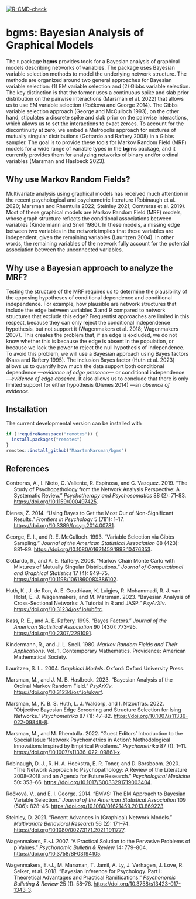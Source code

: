 <!-- badges: start -->
[![R-CMD-check](https://github.com/MaartenMarsman/bgms/actions/workflows/R-CMD-check.yaml/badge.svg)](https://github.com/MaartenMarsman/bgms/actions/workflows/R-CMD-check.yaml)
<!-- badges: end -->

# bgms: Bayesian Analysis of Graphical Models

The `R` package <strong>bgms</strong> provides tools for a Bayesian
analysis of graphical models describing networks of variables. The
package uses Bayesian variable selection methods to model the underlying
network structure. The methods are organized around two general
approaches for Bayesian variable selection: (1) EM variable selection
and (2) Gibbs variable selection. The key distinction is that the former
uses a continuous spike and slab prior distribution on the pairwise
interactions (Marsman et al. 2022) that allows us to use EM variable
selection (Ročková and George 2014). The Gibbs variable selection
approach (George and McCulloch 1993), on the other hand, stipulates a
discrete spike and slab prior on the pairwise interactions, which allows
us to set the interactions to exact zeroes. To account for the
discontinuity at zero, we embed a Metropolis approach for mixtures of
mutually singular distributions (Gottardo and Raftery 2008) in a Gibbs
sampler. The goal is to provide these tools for Markov Random Field
(MRF) models for a wide range of variable types in the
<strong>bgms</strong> package, and it currently provides them for
analyzing networks of binary and/or ordinal variables (Marsman and
Haslbeck 2023).

## Why use Markov Random Fields?

Multivariate analysis using graphical models has received much attention
in the recent psychological and psychometric literature (Robinaugh et
al. 2020; Marsman and Rhemtulla 2022; Steinley 2021; Contreras et al.
2019). Most of these graphical models are Markov Random Field (MRF)
models, whose graph structure reflects the conditional associations
between variables (Kindermann and Snell 1980). In these models, a
missing edge between two variables in the network implies that these
variables are independent, given the remaining variables (Lauritzen
2004). In other words, the remaining variables of the network fully
account for the potential association between the unconnected variables.

## Why use a Bayesian approach to analyze the MRF?

Testing the structure of the MRF requires us to determine the
plausibility of the opposing hypotheses of conditional dependence and
conditional independence. For example, how plausible are network
structures that include the edge between variables 3 and 9 compared to
network structures that exclude this edge? Frequentist approaches are
limited in this respect, because they can only reject the conditional
independence hypothesis, but not support it (Wagenmakers et al. 2018;
Wagenmakers 2007). This creates the problem that, if an edge is
excluded, we do not know whether this is because the edge is absent in
the population, or because we lack the power to reject the null
hypothesis of independence. To avoid this problem, we will use a
Bayesian approach using Bayes factors (Kass and Raftery 1995). The
inclusion Bayes factor (Huth et al. 2023) allows us to quantify how much
the data support both conditional dependence —<em>evidence of edge
presence</em>— or conditional independence —<em>evidence of edge
absence</em>. It also allows us to conclude that there is only limited
support for either hypothesis (Dienes 2014) —an <em>absence of
evidence</em>.

## Installation

The current developmental version can be installed with

``` r
if (!requireNamespace("remotes")) { 
  install.packages("remotes")   
}   
remotes::install_github("MaartenMarsman/bgms")
```

## References

<div id="refs" class="references csl-bib-body hanging-indent">

<div id="ref-ContrerasEtAl_2019" class="csl-entry">

Contreras, A., I. Nieto, C. Valiente, R. Espinosa, and C. Vazquez. 2019.
“The Study of Psychopathology from the Network Analysis Perspective: A
Systematic Review.” *Psychotherapy and Psychosomatics* 88 (2): 71–83.
<https://doi.org/10.1159/000497425>.

</div>

<div id="ref-Dienes_2014" class="csl-entry">

Dienes, Z. 2014. “Using Bayes to Get the Most Our of Non-Significant
Results.” *Frontiers in Psychology* 5 (781): 1–17.
<https://doi.org/10.3389/fpsyg.2014.00781>.

</div>

<div id="ref-GeorgeMcCulloch_1993" class="csl-entry">

George, E. I., and R. E. McCulloch. 1993. “Variable Selection via Gibbs
Sampling.” *Journal of the American Statistical Association* 88 (423):
881–89. <https://doi.org/10.1080/01621459.1993.10476353>.

</div>

<div id="ref-GottardoRaftery_2008" class="csl-entry">

Gottardo, R., and A. E. Raftery. 2008. “Markov Chain Monte Carlo with
Mixtures of Mutually Singular Distributions.” *Journal of Computational
and Graphical Statistics* 17 (4): 949–75.
<https://doi.org/10.1198/106186008X386102>.

</div>

<div id="ref-HuthEtAl_2023_intro" class="csl-entry">

Huth, K., J. de Ron, A. E. Goudriaan, K. Luigjes, R. Mohammadi, R. J.
van Holst, E.-J. Wagenmakers, and M. Marsman. 2023. “Bayesian Analysis
of Cross-Sectional Networks: A Tutorial in R and JASP.” *PsyArXiv*.
<https://doi.org/10.31234/osf.io/ub5tc>.

</div>

<div id="ref-KassRaftery_1995" class="csl-entry">

Kass, R. E., and A. E. Raftery. 1995. “Bayes Factors.” *Journal of the
American Statistical Association* 90 (430): 773–95.
<https://doi.org/10.2307/2291091>.

</div>

<div id="ref-KindermannSnell1980" class="csl-entry">

Kindermann, R., and J. L. Snell. 1980. *Markov Random Fields and Their
Applications*. Vol. 1. Contemporary Mathematics. Providence: American
Mathematical Society.

</div>

<div id="ref-Lauritzen2004" class="csl-entry">

Lauritzen, S. L.. 2004. *Graphical Models*. Oxford: Oxford University
Press.

</div>

<div id="ref-MarsmanHaslbeck_2023_OrdinalMRF" class="csl-entry">

Marsman, M., and J. M. B. Haslbeck. 2023. “Bayesian Analysis of the
Ordinal Markov Random Field.” *PsyArXiv*.
<https://doi.org/10.31234/osf.io/ukwrf>.

</div>

<div id="ref-MarsmanEtAl_2022_objective" class="csl-entry">

Marsman, M., K. B. S. Huth, L. J. Waldorp, and I. Ntzoufras. 2022.
“Objective Bayesian Edge Screening and Structure Selection for Ising
Networks.” *Psychometrika* 87 (1): 47–82.
<https://doi.org/10.1007/s11336-022-09848-8>.

</div>

<div id="ref-MarsmanRhemtulla_2022_SIintro" class="csl-entry">

Marsman, M., and M. Rhemtulla. 2022. “Guest Editors’ Introduction to the
Special Issue ‘Network Psychometrics in Action’: Methodological
Innovations Inspired by Empirical Problems.” *Psychometrika* 87 (1):
1–11. <https://doi.org/10.1007/s11336-022-09861-x>.

</div>

<div id="ref-RobinaughEtAl_2020" class="csl-entry">

Robinaugh, D. J., R. H. A. Hoekstra, E. R. Toner, and D. Borsboom. 2020.
“The Network Approach to Psychopathology: A Review of the Literature
2008–2018 and an Agenda for Future Research.” *Psychological Medicine*
50: 353–66. <https://doi.org/10.1017/S0033291719003404>.

</div>

<div id="ref-RockovaGeorge_2014" class="csl-entry">

Ročková, V., and E. I. George. 2014. “EMVS: The EM Approach to Bayesian
Variable Selection.” *Journal of the American Statistical Association*
109 (506): 828–46. <https://doi.org/10.1080/01621459.2013.869223>.

</div>

<div id="ref-Steinley_2021_SIintro" class="csl-entry">

Steinley, D. 2021. “Recent Advances in (Graphical) Network Models.”
*Multivariate Behavioral Research* 56 (2): 171–74.
<https://doi.org/10.1080/00273171.2021.1911777>.

</div>

<div id="ref-Wagenmakers_2007" class="csl-entry">

Wagenmakers, E.-J. 2007. “A Practical Solution to the Pervasive Problems
of p Values.” *Psychonomic Bulletin & Review* 14: 779–804.
<https://doi.org/10.3758/BF03194105>.

</div>

<div id="ref-WagenmakersEtAl_2018_BIP1" class="csl-entry">

Wagenmakers, E.-J., M. Marsman, T. Jamil, A. Ly, J. Verhagen, J. Love,
R. Selker, et al. 2018. “Bayesian Inference for Psychology. Part I:
Theoretical Advantages and Practical Ramifications.” *Psychonomic
Bulleting & Review* 25 (1): 58–76.
<https://doi.org/10.3758/s13423-017-1343-3>.

</div>

</div>
